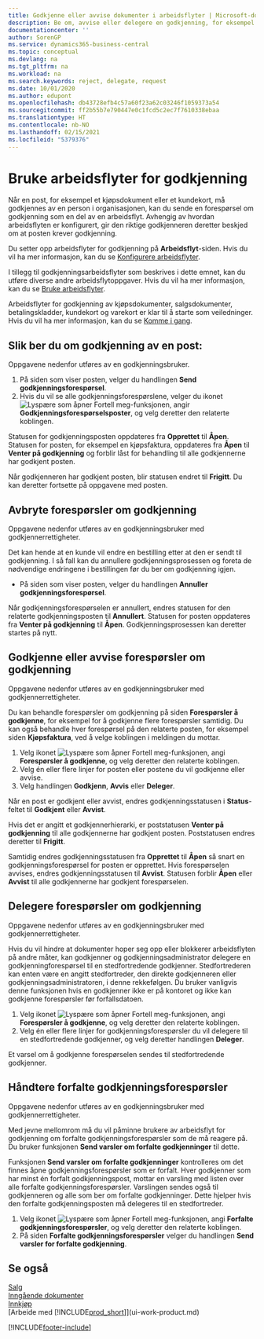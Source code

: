 ```yaml
---
title: Godkjenne eller avvise dokumenter i arbeidsflyter | Microsoft-dokumentasjon
description: Be om, avvise eller delegere en godkjenning, for eksempel av et kjøps- eller salgsdokument, som en del av en arbeidsflyt.
documentationcenter: ''
author: SorenGP
ms.service: dynamics365-business-central
ms.topic: conceptual
ms.devlang: na
ms.tgt_pltfrm: na
ms.workload: na
ms.search.keywords: reject, delegate, request
ms.date: 10/01/2020
ms.author: edupont
ms.openlocfilehash: db43728efb4c57a60f23a62c03246f1059373a54
ms.sourcegitcommit: ff2b55b7e790447e0c1fcd5c2ec7f7610338ebaa
ms.translationtype: HT
ms.contentlocale: nb-NO
ms.lasthandoff: 02/15/2021
ms.locfileid: "5379376"
---
```

# <a name="use-approval-workflows"></a>Bruke arbeidsflyter for godkjenning
Når en post, for eksempel et kjøpsdokument eller et kundekort, må godkjennes av en person i organisasjonen, kan du sende en forespørsel om godkjenning som en del av en arbeidsflyt. Avhengig av hvordan arbeidsflyten er konfigurert, gir den riktige godkjenneren deretter beskjed om at posten krever godkjenning.

Du setter opp arbeidsflyter for godkjenning på **Arbeidsflyt**-siden. Hvis du vil ha mer informasjon, kan du se [Konfigurere arbeidsflyter](across-set-up-workflows.md).

I tillegg til godkjenningsarbeidsflyter som beskrives i dette emnet, kan du utføre diverse andre arbeidsflytoppgaver. Hvis du vil ha mer informasjon, kan du se [Bruke arbeidsflyter](across-use-workflows.md).

Arbeidsflyter for godkjenning av kjøpsdokumenter, salgsdokumenter, betalingskladder, kundekort og varekort er klar til å starte som veiledninger. Hvis du vil ha mer informasjon, kan du se [Komme i gang](product-get-started.md).

## <a name="to-request-approval-of-a-record"></a>Slik ber du om godkjenning av en post:
Oppgavene nedenfor utføres av en godkjenningsbruker.

1. På siden som viser posten, velger du handlingen **Send godkjenningsforespørsel**.
2. Hvis du vil se alle godkjenningsforespørslene, velger du ikonet ![Lyspære som åpner Fortell meg-funksjonen](media/ui-search/search_small.png "Fortell hva du vil gjøre"), angir **Godkjenningsforespørselsposter**, og velg deretter den relaterte koblingen.  

Statusen for godkjenningsposten oppdateres fra **Opprettet** til **Åpen**. Statusen for posten, for eksempel en kjøpsfaktura, oppdateres fra **Åpen** til **Venter på godkjenning** og forblir låst for behandling til alle godkjennerne har godkjent posten.

Når godkjenneren har godkjent posten, blir statusen endret til **Frigitt**. Du kan deretter fortsette på oppgavene med posten.

## <a name="to-cancel-requests-for-approval"></a>Avbryte forespørsler om godkjenning
Oppgavene nedenfor utføres av en godkjenningsbruker med godkjennerrettigheter.

Det kan hende at en kunde vil endre en bestilling etter at den er sendt til godkjenning. I så fall kan du annullere godkjenningsprosessen og foreta de nødvendige endringene i bestillingen før du ber om godkjenning igjen.

- På siden som viser posten, velger du handlingen **Annuller godkjenningsforespørsel**.

Når godkjenningsforespørselen er annullert, endres statusen for den relaterte godkjenningsposten til **Annullert**. Statusen for posten oppdateres fra **Venter på godkjenning** til **Åpen**. Godkjenningsprosessen kan deretter startes på nytt.

## <a name="to-approve-or-reject-requests-for-approval"></a>Godkjenne eller avvise forespørsler om godkjenning
Oppgavene nedenfor utføres av en godkjenningsbruker med godkjennerrettigheter.

Du kan behandle forespørsler om godkjenning på siden **Forespørsler å godkjenne**, for eksempel for å godkjenne flere forespørsler samtidig. Du kan også behandle hver forespørsel på den relaterte posten, for eksempel siden **Kjøpsfaktura**, ved å velge koblingen i meldingen du mottar.

1. Velg ikonet ![Lyspære som åpner Fortell meg-funksjonen](media/ui-search/search_small.png "Fortell hva du vil gjøre"), angi **Forespørsler å godkjenne**, og velg deretter den relaterte koblingen.
2. Velg én eller flere linjer for posten eller postene du vil godkjenne eller avvise.
3. Velg handlingen **Godkjenn**, **Avvis** eller **Deleger**.

Når en post er godkjent eller avvist, endres godkjenningsstatusen i **Status**-feltet til **Godkjent** eller **Avvist**.

Hvis det er angitt et godkjennerhierarki, er poststatusen **Venter på godkjenning** til alle godkjennerne har godkjent posten. Poststatusen endres deretter til **Frigitt**.

Samtidig endres godkjenningsstatusen fra **Opprettet** til **Åpen** så snart en godkjenningsforespørsel for posten er opprettet. Hvis forespørselen avvises, endres godkjenningsstatusen til **Avvist**. Statusen forblir **Åpen** eller **Avvist** til alle godkjennerne har godkjent forespørselen.

## <a name="to-delegate-requests-for-approval"></a>Delegere forespørsler om godkjenning
Oppgavene nedenfor utføres av en godkjenningsbruker med godkjennerrettigheter.

Hvis du vil hindre at dokumenter hoper seg opp eller blokkerer arbeidsflyten på andre måter, kan godkjenner og godkjenningsadministrator delegere en godkjenningforespørsel til en stedfortredende godkjenner. Stedfortrederen kan enten være en angitt stedfortreder, den direkte godkjenneren eller godkjenningsadministratoren, i denne rekkefølgen. Du bruker vanligvis denne funksjonen hvis en godkjenner ikke er på kontoret og ikke kan godkjenne forespørsler før forfallsdatoen.

1. Velg ikonet ![Lyspære som åpner Fortell meg-funksjonen](media/ui-search/search_small.png "Fortell hva du vil gjøre"), angi **Forespørsler å godkjenne**, og velg deretter den relaterte koblingen.
2. Velg én eller flere linjer for godkjenningsforespørsler du vil delegere til en stedfortredende godkjenner, og velg deretter handlingen **Deleger**.

Et varsel om å godkjenne forespørselen sendes til stedfortredende godkjenner.

## <a name="to-manage-overdue-approval-requests"></a>Håndtere forfalte godkjenningsforespørsler
Oppgavene nedenfor utføres av en godkjenningsbruker med godkjennerrettigheter.

Med jevne mellomrom må du vil påminne brukere av arbeidsflyt for godkjenning om forfalte godkjenningsforespørsler som de må reagere på. Du bruker funksjonen **Send varsler om forfalte godkjenninger** til dette.

Funksjonen **Send varsler om forfalte godkjenninger** kontrolleres om det finnes åpne godkjenningsforespørsler som er forfalt. Hver godkjenner som har minst én forfalt godkjenningspost, mottar en varsling med listen over alle forfalte godkjenningsforespørsler. Varslingen sendes også til godkjenneren og alle som ber om forfalte godkjenninger. Dette hjelper hvis den forfalte godkjenningsposten må delegeres til en stedfortreder.

1. Velg ikonet ![Lyspære som åpner Fortell meg-funksjonen](media/ui-search/search_small.png "Fortell hva du vil gjøre"), angi **Forfalte godkjenningsforespørsler**, og velg deretter den relaterte koblingen.
2. På siden **Forfalte godkjenningsforespørsler** velger du handlingen **Send varsler for forfalte godkjenning**.

## <a name="see-also"></a>Se også
[Salg](sales-manage-sales.md)    
[Inngående dokumenter](across-income-documents.md)  
[Innkjøp](purchasing-manage-purchasing.md)  
[Arbeide med [!INCLUDE[prod_short](includes/prod_short.md)]](ui-work-product.md)


[!INCLUDE[footer-include](includes/footer-banner.md)]